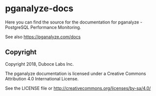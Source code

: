 # pganalyze-docs

Here you can find the source for the documentation for pganalyze - PostgreSQL Performance Monitoring.

See also https://pganalyze.com/docs

## Copyright

Copyright 2018, Duboce Labs Inc.

The pganalyze documentation is licensed under a
Creative Commons Attribution 4.0 International License.

See the LICENSE file or http://creativecommons.org/licenses/by-sa/4.0/
